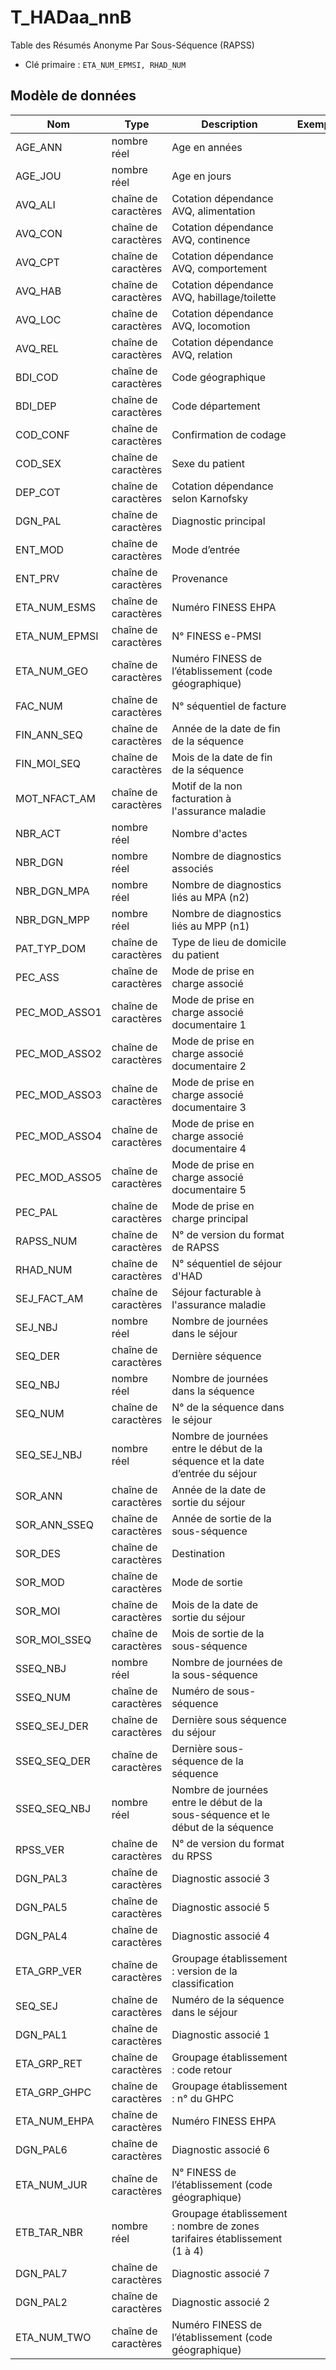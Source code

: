 # T_HADaa_nnB

Table des Résumés Anonyme Par Sous-Séquence (RAPSS)

- Clé primaire : `ETA_NUM_EPMSI, RHAD_NUM`

## Modèle de données

|Nom|Type|Description|Exemple|Propriétés|
|-|-|-|-|-|
|AGE_ANN|nombre réel|Age en années|||
|AGE_JOU|nombre réel|Age en jours|||
|AVQ_ALI|chaîne de caractères|Cotation dépendance AVQ, alimentation|||
|AVQ_CON|chaîne de caractères|Cotation dépendance AVQ, continence|||
|AVQ_CPT|chaîne de caractères|Cotation dépendance AVQ, comportement|||
|AVQ_HAB|chaîne de caractères|Cotation dépendance AVQ, habillage/toilette|||
|AVQ_LOC|chaîne de caractères|Cotation dépendance AVQ, locomotion|||
|AVQ_REL|chaîne de caractères|Cotation dépendance AVQ, relation|||
|BDI_COD|chaîne de caractères|Code géographique|||
|BDI_DEP|chaîne de caractères|Code département|||
|COD_CONF|chaîne de caractères|Confirmation de codage|||
|COD_SEX|chaîne de caractères|Sexe du patient|||
|DEP_COT|chaîne de caractères|Cotation dépendance selon Karnofsky|||
|DGN_PAL|chaîne de caractères|Diagnostic principal|||
|ENT_MOD|chaîne de caractères|Mode d’entrée|||
|ENT_PRV|chaîne de caractères|Provenance|||
|ETA_NUM_ESMS|chaîne de caractères|Numéro FINESS EHPA|||
|ETA_NUM_EPMSI|chaîne de caractères|N° FINESS e-PMSI|||
|ETA_NUM_GEO|chaîne de caractères|Numéro FINESS de l’établissement (code géographique)|||
|FAC_NUM|chaîne de caractères|N° séquentiel de facture|||
|FIN_ANN_SEQ|chaîne de caractères|Année de la date de fin de la séquence|||
|FIN_MOI_SEQ|chaîne de caractères|Mois de la date de fin de la séquence|||
|MOT_NFACT_AM|chaîne de caractères|Motif de la non facturation à l'assurance maladie|||
|NBR_ACT|nombre réel|Nombre d'actes|||
|NBR_DGN|nombre réel|Nombre de diagnostics associés|||
|NBR_DGN_MPA|nombre réel|Nombre de diagnostics liés au MPA (n2)|||
|NBR_DGN_MPP|nombre réel|Nombre de diagnostics liés au MPP (n1)|||
|PAT_TYP_DOM|chaîne de caractères|Type de lieu de domicile du patient|||
|PEC_ASS|chaîne de caractères|Mode de prise en charge associé|||
|PEC_MOD_ASSO1|chaîne de caractères|Mode de prise en charge associé documentaire 1|||
|PEC_MOD_ASSO2|chaîne de caractères|Mode de prise en charge associé documentaire 2|||
|PEC_MOD_ASSO3|chaîne de caractères|Mode de prise en charge associé documentaire 3|||
|PEC_MOD_ASSO4|chaîne de caractères|Mode de prise en charge associé documentaire 4|||
|PEC_MOD_ASSO5|chaîne de caractères|Mode de prise en charge associé documentaire 5|||
|PEC_PAL|chaîne de caractères|Mode de prise en charge principal|||
|RAPSS_NUM|chaîne de caractères|N° de version du format de RAPSS|||
|RHAD_NUM|chaîne de caractères|N° séquentiel de séjour d'HAD|||
|SEJ_FACT_AM|chaîne de caractères|Séjour facturable à l'assurance maladie|||
|SEJ_NBJ|nombre réel|Nombre de journées dans le séjour|||
|SEQ_DER|chaîne de caractères|Dernière séquence|||
|SEQ_NBJ|nombre réel|Nombre de journées dans la séquence|||
|SEQ_NUM|chaîne de caractères|N° de la séquence dans le séjour|||
|SEQ_SEJ_NBJ|nombre réel|Nombre de journées entre le début de la séquence et la date d’entrée du séjour|||
|SOR_ANN|chaîne de caractères|Année de la date de sortie du séjour|||
|SOR_ANN_SSEQ|chaîne de caractères|Année de sortie de la sous-séquence|||
|SOR_DES|chaîne de caractères|Destination|||
|SOR_MOD|chaîne de caractères|Mode de sortie|||
|SOR_MOI|chaîne de caractères|Mois de la date de sortie du séjour|||
|SOR_MOI_SSEQ|chaîne de caractères|Mois de sortie de la sous-séquence|||
|SSEQ_NBJ|nombre réel|Nombre de journées de la sous-séquence|||
|SSEQ_NUM|chaîne de caractères|Numéro de sous-séquence|||
|SSEQ_SEJ_DER|chaîne de caractères|Dernière sous séquence du séjour|||
|SSEQ_SEQ_DER|chaîne de caractères|Dernière sous-séquence de la séquence|||
|SSEQ_SEQ_NBJ|nombre réel|Nombre de journées entre le début de la sous-séquence et le début de la séquence|||
|RPSS_VER|chaîne de caractères|N° de version du format du RPSS|||
|DGN_PAL3|chaîne de caractères|Diagnostic associé 3|||
|DGN_PAL5|chaîne de caractères|Diagnostic associé 5|||
|DGN_PAL4|chaîne de caractères|Diagnostic associé 4|||
|ETA_GRP_VER|chaîne de caractères|Groupage établissement : version de la classification|||
|SEQ_SEJ|chaîne de caractères|Numéro de la séquence dans le séjour|||
|DGN_PAL1|chaîne de caractères|Diagnostic associé 1|||
|ETA_GRP_RET|chaîne de caractères|Groupage établissement : code retour|||
|ETA_GRP_GHPC|chaîne de caractères|Groupage établissement : n° du GHPC|||
|ETA_NUM_EHPA|chaîne de caractères|Numéro FINESS EHPA|||
|DGN_PAL6|chaîne de caractères|Diagnostic associé 6|||
|ETA_NUM_JUR|chaîne de caractères|N° FINESS de l’établissement (code géographique)|||
|ETB_TAR_NBR|nombre réel|Groupage établissement : nombre de zones tarifaires établissement (1 à 4)|||
|DGN_PAL7|chaîne de caractères|Diagnostic associé 7|||
|DGN_PAL2|chaîne de caractères|Diagnostic associé 2|||
|ETA_NUM_TWO|chaîne de caractères|Numéro FINESS de l’établissement (code géographique)|||
